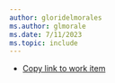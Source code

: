 ```yaml
---
author: gloridelmorales
ms.author: glmorale
ms.date: 7/11/2023
ms.topic: include
---
```


- [Copy link to work item](#copy-link-to-work-item)